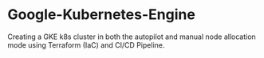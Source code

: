 # Google-Kubernetes-Engine
Creating a GKE k8s cluster in both the autopilot and manual node allocation mode using Terraform (IaC) and CI/CD Pipeline.

